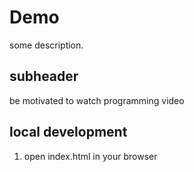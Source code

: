 # Demo

some description.

## subheader

be motivated to watch programming video


## local development

1. open index.html in your browser
